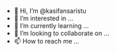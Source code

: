 - 👋 Hi, I’m @kasifansaristu
- 👀 I’m interested in ...
- 🌱 I’m currently learning ...
- 💞️ I’m looking to collaborate on ...
- 📫 How to reach me ...

<!---
kasifansaristu/kasifansaristu is a ✨ special ✨ repository because its `README.md` (this file) appears on your GitHub profile.
You can click the Preview link to take a look at your changes.
--->
